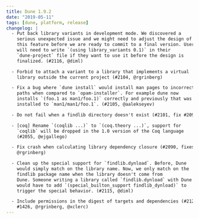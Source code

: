 ```yaml
---
title: Dune 1.9.2
date: "2019-05-11"
tags: [dune, platform, release]
changelog: |
  - Put back library variants in development mode. We discovered a
    serious unexpected issue and we might need to adjust the design of
    this feature before we are ready to commit to a final version. Users
    will need to write `(using library_variants 0.1)` in their
    `dune-project` file if they want to use it before the design is
    finalized. (#2116, @diml)

  - Forbid to attach a variant to a library that implements a virtual
    library outside the current project (#2104, @rgrinberg)

  - Fix a bug where `dune install` would install man pages to incorrect
    paths when compared to `opam-installer`. For example dune now
    installs `(foo.1 as man1/foo.1)` correctly and previously that was
    installed to `man1/man1/foo.1`. (#2105, @aalekseyev)

  - Do not fail when a findlib directory doesn't exist (#2101, fix #2099, @diml)

  - [coq] Rename `(coqlib ...)` to `(coq.theory ...)`, support for
    `coqlib` will be dropped in the 1.0 version of the Coq language
    (#2055, @ejgallego)

  - Fix crash when calculating library dependency closure (#2090, fixes #2085,
    @rgrinberg)

  - Clean up the special support for `findlib.dynload`. Before, Dune
    would simply match on the library name. Now, we only match on the
    findlib package name when the library doesn't come from
    Dune. Someone writing a library called `findlib.dynload` with Dune
    would have to add `(special_builton_support findlib_dynload)` to
    trigger the special behavior. (#2115, @diml)

  - Include permissions in the digest of targets and dependencies (#2121, fix
    #1426, @rgrinberg, @xclerc)
---
```

